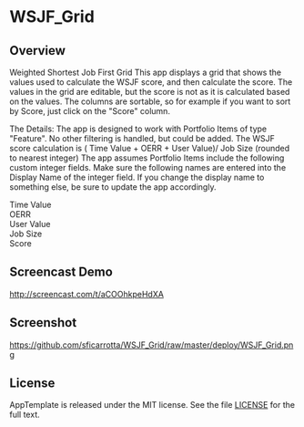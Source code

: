 WSJF_Grid
=========================

## Overview
Weighted Shortest Job First Grid
This app displays a grid that shows the values used to calculate the WSJF score, 
and then calculate the score. The values in the grid are editable, but the score is not as it is 
calculated based on the values. The columns are sortable, so for example if you want to sort by Score, just
click on the "Score" column.


The Details:
The app is designed to work with Portfolio Items of type "Feature". No other filtering is handled,
but could be added.
The WSJF score calculation is ( Time Value + OERR + User Value)/ Job Size (rounded to nearest integer)
The app assumes Portfolio Items include the following custom integer fields. Make sure the following names are
entered into the Display Name of the integer field. If you change the display name to something else,
be sure to update the app accordingly.

Time Value <br>
OERR <br>
User Value <br>
Job Size <br>
Score <br>

Screencast Demo
---------------

http://screencast.com/t/aCOOhkpeHdXA

Screenshot
----------

https://github.com/sficarrotta/WSJF_Grid/raw/master/deploy/WSJF_Grid.png

## License

AppTemplate is released under the MIT license.  See the file [LICENSE](https://raw.github.com/RallyApps/AppTemplate/master/LICENSE) for the full text.
